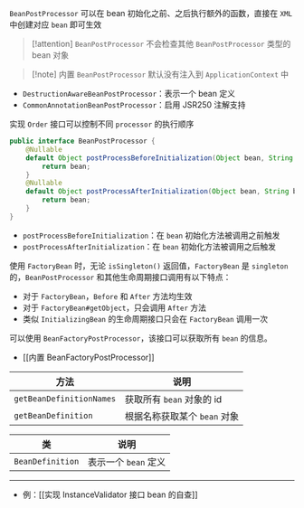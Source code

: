`BeanPostProcessor` 可以在 bean 初始化之前、之后执行额外的函数，直接在 `XML` 中创建对应 `bean` 即可生效

> [!attention] `BeanPostProcessor` 不会检查其他 `BeanPostProcessor` 类型的 bean 对象

> [!note] 内置 `BeanPostProcessor` 默认没有注入到 `ApplicationContext` 中

* `DestructionAwareBeanPostProcessor`：表示一个 bean 定义
* `CommonAnnotationBeanPostProcessor`：启用 JSR250 注解支持

实现 `Order` 接口可以控制不同 `processor` 的执行顺序

```java title:BeanPostProcessor接口定义 fold
public interface BeanPostProcessor {
	@Nullable
	default Object postProcessBeforeInitialization(Object bean, String beanName) throws BeansException {
		return bean;
	}
	@Nullable
	default Object postProcessAfterInitialization(Object bean, String beanName) throws BeansException {
		return bean;
	}
}
```

* `postProcessBeforeInitialization`：在 `bean` 初始化方法被调用之前触发
* `postProcessAfterInitialization`：在 `bean` 初始化方法被调用之后触发

使用 `FactoryBean` 时，无论 `isSingleton()` 返回值，`FactoryBean` 是 `singleton` 的，`BeanPostProcessor` 和其他生命周期接口调用有以下特点：

* 对于 `FactoryBean`，`Before` 和 `After` 方法均生效
* 对于 `FactoryBean#getObject`，只会调用 `After` 方法
* 类似 `InitializingBean` 的生命周期接口只会在 `FactoryBean` 调用一次

可以使用 `BeanFactoryPostProcessor`，该接口可以获取所有 `bean` 的信息。
- [[内置 BeanFactoryPostProcessor]]

| 方法                       | 说明                 |
| ------------------------ | ------------------ |
| `getBeanDefinitionNames` | 获取所有 `bean` 对象的 id |
| `getBeanDefinition`      | 根据名称获取某个 `bean` 对象 |

| 类                | 说明             |
| ---------------- | -------------- |
| `BeanDefinition` | 表示一个 `bean` 定义 |

---

- 例：[[实现 InstanceValidator 接口 bean 的自查]]
